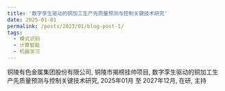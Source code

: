```yaml
---
title: '数字孪生驱动的铜加工生产先质量预测与控制关键技术研究'
date: 2025-01-01
permalink: /posts/2023/01/blog-post-1/
tags:
  - 模式识别
  - 计算智能
  - 机器学习
---
```


铜陵有色金属集团股份有限公司, 铜陵市揭榜挂帅项目, 数字孪生驱动的铜加工生产先质量预测与控制关键技术研究, 2025年01月 至 2027年12月, 在研, 主持

